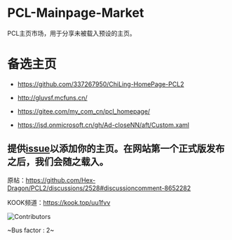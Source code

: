 # PCL-Mainpage-Market

PCL主页市场，用于分享未被载入预设的主页。

# 备选主页

* https://github.com/337267950/ChiLing-HomePage-PCL2

* http://gluvsf.mcfuns.cn/

* https://gitee.com/my_com_cn/pcl_homepage/

* https://jsd.onmicrosoft.cn/gh/Ad-closeNN/aft/Custom.xaml

## 提供[issue](https://github.com/MFn233/PCL-Mainpage-Market/issues/new?template=新主页.md)以添加你的主页。在网站第一个正式版发布之后，我们会随之载入。

原帖：https://github.com/Hex-Dragon/PCL2/discussions/2528#discussioncomment-8652282

KOOK频道：https://kook.top/uu1fvv

![Contributors](https://contrib.rocks/image?repo=MFn233/PCL-Mainpage-Market)

~Bus factor : 2~
